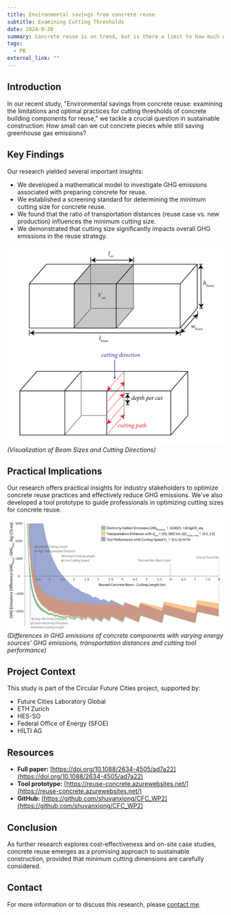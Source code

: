 ```yaml
---
title: Environmental savings from concrete reuse
subtitle: Examining Cutting Thresholds
date: 2024-9-30
summary: Concrete reuse is on trend, but is there a limit to how much we can cut? 
tags:
  - PB
external_link: ""
---
```


## Introduction

In our recent study, "Environmental savings from concrete reuse: examining the limitations and optimal practices for cutting thresholds of concrete building components for reuse," we tackle a crucial question in sustainable construction: How small can we cut concrete pieces while still saving greenhouse gas emissions?

## Key Findings

Our research yielded several important insights:

- We developed a mathematical model to investigate GHG emissions associated with preparing concrete for reuse.
- We established a screening standard for determining the minimum cutting size for concrete reuse.
- We found that the ratio of transportation distances (reuse case vs. new production) influences the minimum cutting size.
- We demonstrated that cutting size significantly impacts overall GHG emissions in the reuse strategy.

![Alt Text](visual.png)
*(Visualization of Beam Sizes and Cutting Directions)*

## Practical Implications

Our research offers practical insights for industry stakeholders to optimize concrete reuse practices and effectively reduce GHG emissions. We've also developed a tool prototype to guide professionals in optimizing cutting sizes for concrete reuse.

![Alt Text](SA.png)
*(Differences in GHG emissions of concrete components with varying energy sources' GHG emissions, transportation distances and cutting tool performance)*

## Project Context

This study is part of the Circular Future Cities project, supported by:

- Future Cities Laboratory Global
- ETH Zurich
- HES-SO
- Federal Office of Energy (SFOE)
- HILTI AG

## Resources

- **Full paper:** [https://doi.org/10.1088/2634-4505/ad7a22](https://doi.org/10.1088/2634-4505/ad7a22)
- **Tool prototype:** [https://reuse-concrete.azurewebsites.net/](https://reuse-concrete.azurewebsites.net/)
- **GitHub:** [https://github.com/shuyanxiong/CFC_WP2](https://github.com/shuyanxiong/CFC_WP2)

## Conclusion

As further research explores cost-effectiveness and on-site case studies, concrete reuse emerges as a promising approach to sustainable construction, provided that minimum cutting dimensions are carefully considered.

## Contact

For more information or to discuss this research, please [contact me](xiong@ibi.baug.ethz.ch).